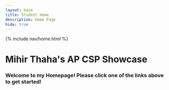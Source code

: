 ```yaml
---
layout: base
title: Student Home 
description: Home Page
hide: true
---
```


{% include nav/home.html %}

# Mihir Thaha's AP CSP Showcase #

### Welcome to my Homepage! Please click one of the links above to get started!



